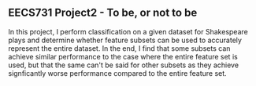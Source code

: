 ## EECS731 Project2 - To be, or not to be

In this project, I perform classification on a given dataset for Shakespeare plays and determine whether feature subsets can be used to accurately represent the entire dataset. In the end, I find that some subsets can achieve similar performance to the case where the entire feature set is used, but that the same can't be said for other subsets as they achieve signficantly worse performance compared to the entire feature set.
